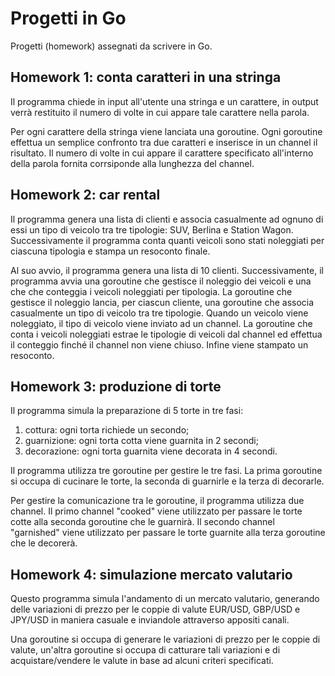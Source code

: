 # Progetti in Go
Progetti (homework) assegnati da scrivere in Go.

## Homework 1: conta caratteri in una stringa
Il programma chiede in input all'utente una stringa e un carattere, in output verrà restituito il numero di volte in cui appare tale carattere nella parola.

Per ogni carattere della stringa viene lanciata una goroutine. Ogni goroutine effettua un semplice confronto tra due caratteri e inserisce in un channel il risultato.
Il numero di volte in cui appare il carattere specificato all'interno della parola fornita corrsiponde alla lunghezza del channel.

## Homework 2: car rental
Il programma genera una lista di clienti e associa casualmente ad ognuno di essi un tipo di veicolo tra tre tipologie: SUV, Berlina e Station Wagon. Successivamente il programma conta quanti veicoli sono stati noleggiati per ciascuna tipologia e stampa un resoconto finale.

Al suo avvio, il programma genera una lista di 10 clienti. Successivamente, il programma avvia una goroutine che gestisce il noleggio dei veicoli e una che che conteggia i veicoli noleggiati per tipologia. La goroutine che gestisce il noleggio lancia, per ciascun cliente, una goroutine che associa casualmente un tipo di veicolo tra tre tipologie. Quando un veicolo viene noleggiato, il tipo di veicolo viene inviato ad un channel. La goroutine che conta i veicoli noleggiati estrae le tipologie di veicoli dal channel ed effettua il conteggio finché il channel non viene chiuso. Infine viene stampato un resoconto.

## Homework 3: produzione di torte
Il programma simula la preparazione di 5 torte in tre fasi:
1. cottura: ogni torta richiede un secondo;
2. guarnizione: ogni torta cotta viene guarnita in 2 secondi;
3. decorazione: ogni torta guarnita viene decorata in 4 secondi.

Il programma utilizza tre goroutine per gestire le tre fasi. La prima goroutine si occupa di cucinare le torte, la seconda di guarnirle e la terza di decorarle.

Per gestire la comunicazione tra le goroutine, il programma utilizza due channel. Il primo channel "cooked" viene utilizzato per passare le torte cotte alla seconda goroutine che le guarnirà. Il secondo channel "garnished" viene utilizzato per passare le torte guarnite alla terza goroutine che le decorerà.

## Homework 4: simulazione mercato valutario
Questo programma simula l'andamento di un mercato valutario, generando delle variazioni di prezzo per le coppie di valute EUR/USD, GBP/USD e JPY/USD in maniera casuale e inviandole attraverso appositi canali.

Una goroutine si occupa di generare le variazioni di prezzo per le coppie di valute, un'altra goroutine si occupa di catturare tali variazioni e di acquistare/vendere le valute in base ad alcuni criteri specificati.
